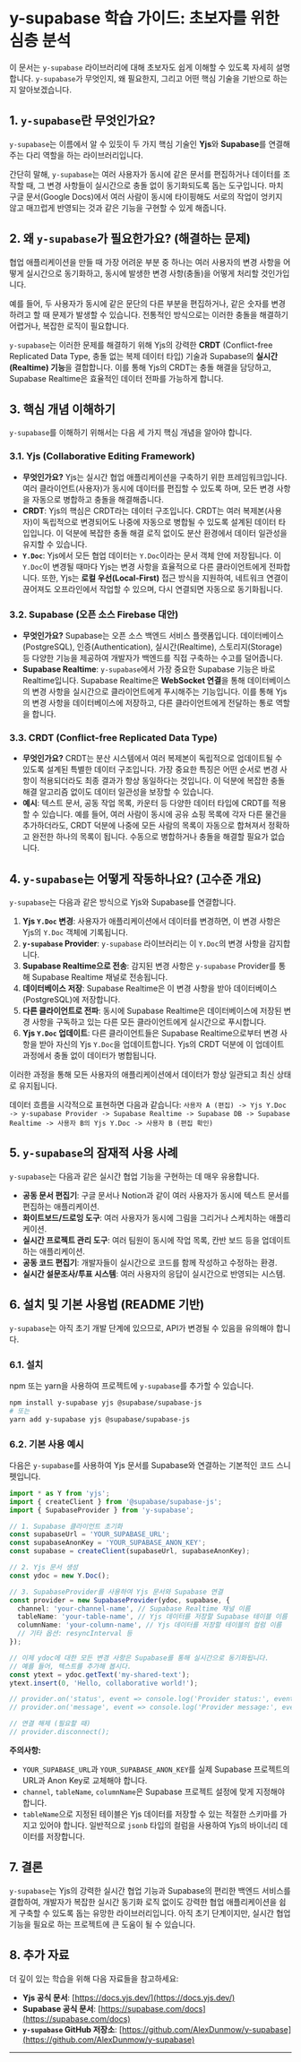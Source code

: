 # y-supabase 학습 가이드: 초보자를 위한 심층 분석

이 문서는 `y-supabase` 라이브러리에 대해 초보자도 쉽게 이해할 수 있도록 자세히 설명합니다. `y-supabase`가 무엇인지, 왜 필요한지, 그리고 어떤 핵심 기술을 기반으로 하는지 알아보겠습니다.

## 1. `y-supabase`란 무엇인가요?

`y-supabase`는 이름에서 알 수 있듯이 두 가지 핵심 기술인 **Yjs**와 **Supabase**를 연결해주는 다리 역할을 하는 라이브러리입니다.

간단히 말해, `y-supabase`는 여러 사용자가 동시에 같은 문서를 편집하거나 데이터를 조작할 때, 그 변경 사항들이 실시간으로 충돌 없이 동기화되도록 돕는 도구입니다. 마치 구글 문서(Google Docs)에서 여러 사람이 동시에 타이핑해도 서로의 작업이 엉키지 않고 매끄럽게 반영되는 것과 같은 기능을 구현할 수 있게 해줍니다.

## 2. 왜 `y-supabase`가 필요한가요? (해결하는 문제)

협업 애플리케이션을 만들 때 가장 어려운 부분 중 하나는 여러 사용자의 변경 사항을 어떻게 실시간으로 동기화하고, 동시에 발생한 변경 사항(충돌)을 어떻게 처리할 것인가입니다. 

예를 들어, 두 사용자가 동시에 같은 문단의 다른 부분을 편집하거나, 같은 숫자를 변경하려고 할 때 문제가 발생할 수 있습니다. 전통적인 방식으로는 이러한 충돌을 해결하기 어렵거나, 복잡한 로직이 필요합니다.

`y-supabase`는 이러한 문제를 해결하기 위해 Yjs의 강력한 **CRDT** (Conflict-free Replicated Data Type, 충돌 없는 복제 데이터 타입) 기술과 Supabase의 **실시간(Realtime) 기능**을 결합합니다. 이를 통해 Yjs의 CRDT는 충돌 해결을 담당하고, Supabase Realtime은 효율적인 데이터 전파를 가능하게 합니다.

## 3. 핵심 개념 이해하기

`y-supabase`를 이해하기 위해서는 다음 세 가지 핵심 개념을 알아야 합니다.

### 3.1. Yjs (Collaborative Editing Framework)

*   **무엇인가요?** Yjs는 실시간 협업 애플리케이션을 구축하기 위한 프레임워크입니다. 여러 클라이언트(사용자)가 동시에 데이터를 편집할 수 있도록 하며, 모든 변경 사항을 자동으로 병합하고 충돌을 해결해줍니다.
*   **CRDT**: Yjs의 핵심은 CRDT라는 데이터 구조입니다. CRDT는 여러 복제본(사용자)이 독립적으로 변경되어도 나중에 자동으로 병합될 수 있도록 설계된 데이터 타입입니다. 이 덕분에 복잡한 충돌 해결 로직 없이도 분산 환경에서 데이터 일관성을 유지할 수 있습니다.
*   **`Y.Doc`**: Yjs에서 모든 협업 데이터는 `Y.Doc`이라는 문서 객체 안에 저장됩니다. 이 `Y.Doc`이 변경될 때마다 Yjs는 변경 사항을 효율적으로 다른 클라이언트에게 전파합니다. 또한, Yjs는 **로컬 우선(Local-First)** 접근 방식을 지원하여, 네트워크 연결이 끊어져도 오프라인에서 작업할 수 있으며, 다시 연결되면 자동으로 동기화됩니다.

### 3.2. Supabase (오픈 소스 Firebase 대안)

*   **무엇인가요?** Supabase는 오픈 소스 백엔드 서비스 플랫폼입니다. 데이터베이스(PostgreSQL), 인증(Authentication), 실시간(Realtime), 스토리지(Storage) 등 다양한 기능을 제공하여 개발자가 백엔드를 직접 구축하는 수고를 덜어줍니다.
*   **Supabase Realtime**: `y-supabase`에서 가장 중요한 Supabase 기능은 바로 Realtime입니다. Supabase Realtime은 **WebSocket 연결**을 통해 데이터베이스의 변경 사항을 실시간으로 클라이언트에게 푸시해주는 기능입니다. 이를 통해 Yjs의 변경 사항을 데이터베이스에 저장하고, 다른 클라이언트에게 전달하는 통로 역할을 합니다.

### 3.3. CRDT (Conflict-free Replicated Data Type)

*   **무엇인가요?** CRDT는 분산 시스템에서 여러 복제본이 독립적으로 업데이트될 수 있도록 설계된 특별한 데이터 구조입니다. 가장 중요한 특징은 어떤 순서로 변경 사항이 적용되더라도 최종 결과가 항상 동일하다는 것입니다. 이 덕분에 복잡한 충돌 해결 알고리즘 없이도 데이터 일관성을 보장할 수 있습니다.
*   **예시**: 텍스트 문서, 공동 작업 목록, 카운터 등 다양한 데이터 타입에 CRDT를 적용할 수 있습니다. 예를 들어, 여러 사람이 동시에 공유 쇼핑 목록에 각자 다른 물건을 추가하더라도, CRDT 덕분에 나중에 모든 사람의 목록이 자동으로 합쳐져서 정확하고 완전한 하나의 목록이 됩니다. 수동으로 병합하거나 충돌을 해결할 필요가 없습니다.

## 4. `y-supabase`는 어떻게 작동하나요? (고수준 개요)

`y-supabase`는 다음과 같은 방식으로 Yjs와 Supabase를 연결합니다.

1.  **Yjs `Y.Doc` 변경**: 사용자가 애플리케이션에서 데이터를 변경하면, 이 변경 사항은 Yjs의 `Y.Doc` 객체에 기록됩니다.
2.  **`y-supabase` Provider**: `y-supabase` 라이브러리는 이 `Y.Doc`의 변경 사항을 감지합니다.
3.  **Supabase Realtime으로 전송**: 감지된 변경 사항은 `y-supabase` Provider를 통해 Supabase Realtime 채널로 전송됩니다.
4.  **데이터베이스 저장**: Supabase Realtime은 이 변경 사항을 받아 데이터베이스(PostgreSQL)에 저장합니다.
5.  **다른 클라이언트로 전파**: 동시에 Supabase Realtime은 데이터베이스에 저장된 변경 사항을 구독하고 있는 다른 모든 클라이언트에게 실시간으로 푸시합니다.
6.  **Yjs `Y.Doc` 업데이트**: 다른 클라이언트들은 Supabase Realtime으로부터 변경 사항을 받아 자신의 Yjs `Y.Doc`을 업데이트합니다. Yjs의 CRDT 덕분에 이 업데이트 과정에서 충돌 없이 데이터가 병합됩니다.

이러한 과정을 통해 모든 사용자의 애플리케이션에서 데이터가 항상 일관되고 최신 상태로 유지됩니다.

데이터 흐름을 시각적으로 표현하면 다음과 같습니다:
`사용자 A (편집) -> Yjs Y.Doc -> y-supabase Provider -> Supabase Realtime -> Supabase DB -> Supabase Realtime -> 사용자 B의 Yjs Y.Doc -> 사용자 B (편집 확인)`

## 5. `y-supabase`의 잠재적 사용 사례

`y-supabase`는 다음과 같은 실시간 협업 기능을 구현하는 데 매우 유용합니다.

*   **공동 문서 편집기**: 구글 문서나 Notion과 같이 여러 사용자가 동시에 텍스트 문서를 편집하는 애플리케이션.
*   **화이트보드/드로잉 도구**: 여러 사용자가 동시에 그림을 그리거나 스케치하는 애플리케이션.
*   **실시간 프로젝트 관리 도구**: 여러 팀원이 동시에 작업 목록, 칸반 보드 등을 업데이트하는 애플리케이션.
*   **공동 코드 편집기**: 개발자들이 실시간으로 코드를 함께 작성하고 수정하는 환경.
*   **실시간 설문조사/투표 시스템**: 여러 사용자의 응답이 실시간으로 반영되는 시스템.

## 6. 설치 및 기본 사용법 (README 기반)

`y-supabase`는 아직 초기 개발 단계에 있으므로, API가 변경될 수 있음을 유의해야 합니다.

### 6.1. 설치

npm 또는 yarn을 사용하여 프로젝트에 `y-supabase`를 추가할 수 있습니다.

```bash
npm install y-supabase yjs @supabase/supabase-js
# 또는
yarn add y-supabase yjs @supabase/supabase-js
```

### 6.2. 기본 사용 예시

다음은 `y-supabase`를 사용하여 Yjs 문서를 Supabase와 연결하는 기본적인 코드 스니펫입니다.

```typescript
import * as Y from 'yjs';
import { createClient } from '@supabase/supabase-js';
import { SupabaseProvider } from 'y-supabase';

// 1. Supabase 클라이언트 초기화
const supabaseUrl = 'YOUR_SUPABASE_URL';
const supabaseAnonKey = 'YOUR_SUPABASE_ANON_KEY';
const supabase = createClient(supabaseUrl, supabaseAnonKey);

// 2. Yjs 문서 생성
const ydoc = new Y.Doc();

// 3. SupabaseProvider를 사용하여 Yjs 문서와 Supabase 연결
const provider = new SupabaseProvider(ydoc, supabase, {
  channel: 'your-channel-name', // Supabase Realtime 채널 이름
  tableName: 'your-table-name', // Yjs 데이터를 저장할 Supabase 테이블 이름
  columnName: 'your-column-name', // Yjs 데이터를 저장할 테이블의 컬럼 이름
  // 기타 옵션: resyncInterval 등
});

// 이제 ydoc에 대한 모든 변경 사항은 Supabase를 통해 실시간으로 동기화됩니다.
// 예를 들어, 텍스트를 추가해 봅시다.
const ytext = ydoc.getText('my-shared-text');
ytext.insert(0, 'Hello, collaborative world!');

// provider.on('status', event => console.log('Provider status:', event.detail));
// provider.on('message', event => console.log('Provider message:', event.detail));

// 연결 해제 (필요할 때)
// provider.disconnect();
```

**주의사항:**

*   `YOUR_SUPABASE_URL`과 `YOUR_SUPABASE_ANON_KEY`를 실제 Supabase 프로젝트의 URL과 Anon Key로 교체해야 합니다.
*   `channel`, `tableName`, `columnName`은 Supabase 프로젝트 설정에 맞게 지정해야 합니다.
*   `tableName`으로 지정된 테이블은 Yjs 데이터를 저장할 수 있는 적절한 스키마를 가지고 있어야 합니다. 일반적으로 `jsonb` 타입의 컬럼을 사용하여 Yjs의 바이너리 데이터를 저장합니다.

## 7. 결론

`y-supabase`는 Yjs의 강력한 실시간 협업 기능과 Supabase의 편리한 백엔드 서비스를 결합하여, 개발자가 복잡한 실시간 동기화 로직 없이도 강력한 협업 애플리케이션을 쉽게 구축할 수 있도록 돕는 유망한 라이브러리입니다. 아직 초기 단계이지만, 실시간 협업 기능을 필요로 하는 프로젝트에 큰 도움이 될 수 있습니다.

## 8. 추가 자료

더 깊이 있는 학습을 위해 다음 자료들을 참고하세요:

*   **Yjs 공식 문서**: [https://docs.yjs.dev/](https://docs.yjs.dev/)
*   **Supabase 공식 문서**: [https://supabase.com/docs](https://supabase.com/docs)
*   **`y-supabase` GitHub 저장소**: [https://github.com/AlexDunmow/y-supabase](https://github.com/AlexDunmow/y-supabase)

---
